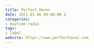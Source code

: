 ```yaml
---
title: Perfect Havoc
date: 2021-01-06 09:08:00 Z
categories:
- daytime-radio
tags:
- label
website: https://www.perfecthavoc.com
---
```


